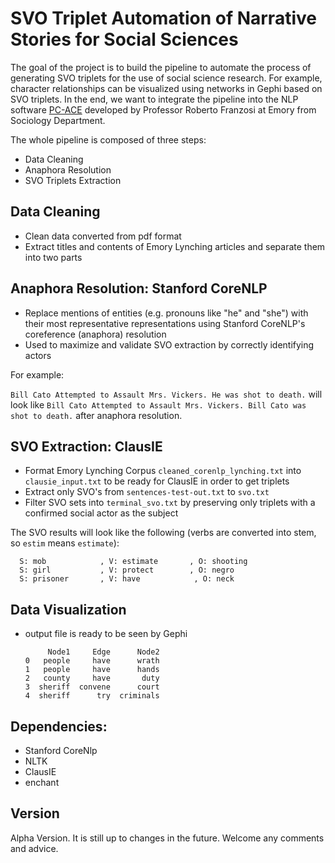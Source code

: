 # SVO Triplet Automation of Narrative Stories for Social Sciences 

The goal of the project is to build the pipeline to automate the process of generating SVO triplets for the use of social science research. For example, character relationships can be visualized using networks in Gephi based on SVO triplets. In the end, we want to integrate the pipeline into the NLP software [PC-ACE](https://pc-ace.com/) developed by Professor Roberto Franzosi at Emory from Sociology Department.

The whole pipeline is composed of three steps:
  - Data Cleaning 
  - Anaphora Resolution 
  - SVO Triplets Extraction
 
## Data Cleaning
  - Clean data converted from pdf format
  - Extract titles and contents of Emory Lynching articles and separate them into two parts 
 
## Anaphora Resolution: Stanford CoreNLP 
  - Replace mentions of entities (e.g. pronouns like "he" and "she") with their most representative representations using Stanford CoreNLP's coreference (anaphora) resolution
  - Used to maximize and validate SVO extraction by correctly identifying actors
  
  For example: 
  
  `Bill Cato Attempted to Assault Mrs. Vickers. He was shot to death.` will look like 
  `Bill Cato Attempted to Assault Mrs. Vickers. Bill Cato was shot to death.` after anaphora resolution.

## SVO Extraction: ClausIE 
  - Format Emory Lynching Corpus `cleaned_corenlp_lynching.txt` into `clausie_input.txt` to be ready for ClausIE in order to get triplets
  - Extract only SVO's from `sentences-test-out.txt` to `svo.txt`
  - Filter SVO sets into `terminal_svo.txt` by preserving only triplets with a confirmed social actor as the subject
  
  The SVO results will look like the following (verbs are converted into stem, so `estim` means `estimate`):
      
      S: mob            , V: estimate       , O: shooting       
      S: girl           , V: protect        , O: negro          
      S: prisoner       , V: have            , O: neck 

## Data Visualization
  - output file is ready to be seen by Gephi
  
             Node1     Edge      Node2
        0   people     have      wrath
        1   people     have      hands
        2   county     have       duty
        3  sheriff  convene      court
        4  sheriff      try  criminals
      
##  Dependencies:
  - Stanford CoreNlp 
  - NLTK
  - ClausIE
  - enchant

## Version 
Alpha Version. It is still up to changes in the future. Welcome any comments and advice. 
